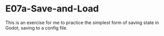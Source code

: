# E07a-Save-and-Load    

This is an exercise for me to practice the simplest form of saving state in Godot, saving to a config file.